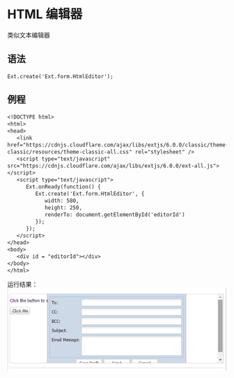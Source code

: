 # HTML 编辑器
类似文本编辑器
## 语法

    Ext.create('Ext.form.HtmlEditor');
    
## 例程

    <!DOCTYPE html>
    <html>
    <head>
       <link href="https://cdnjs.cloudflare.com/ajax/libs/extjs/6.0.0/classic/theme-classic/resources/theme-classic-all.css" rel="stylesheet" />
       <script type="text/javascript" src="https://cdnjs.cloudflare.com/ajax/libs/extjs/6.0.0/ext-all.js"></script>
       <script type="text/javascript">
          Ext.onReady(function() {
             Ext.create('Ext.form.HtmlEditor', {
                width: 580,
                height: 250,
                renderTo: document.getElementById('editorId')
             });
          });
       </script>
    </head>
    <body>
       <div id = "editorId"></div>
    </body>
    </html>
    
运行结果：![运行结果](https://raw.githubusercontent.com/jianxinliu/translate-Ext-JS-tutorials/master/resource/Window.bmp)
